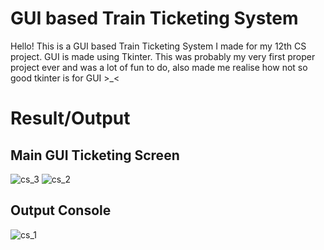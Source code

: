 # GUI based Train Ticketing System 
Hello! This is a GUI based Train Ticketing System I made for my 12th CS project. GUI is made using Tkinter.
This was probably my very first proper project ever and was a lot of fun to do, also made me realise how not so good tkinter is for GUI >_<

# Result/Output

## Main GUI Ticketing Screen

![cs_3](https://user-images.githubusercontent.com/102278418/183073609-caf47f33-89d4-418b-86c6-e1e07b190dfb.jpg)
![cs_2](https://user-images.githubusercontent.com/102278418/183073780-4a1a4b20-1c0a-4e0e-984a-c1f9d889ac8b.jpg)

## Output Console
![cs_1](https://user-images.githubusercontent.com/102278418/183073891-0522f7b9-f584-4627-8619-dfd1cab2889f.jpg)

